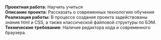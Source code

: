 **Проектная работа:** Научить учиться  
**Описание проекта:** Рассказать о современных технологиях обучения
**Реализация работы:** В процессе создания проекта задействованы знания html и CSS, а также классической файловой структуры по БЭМ.  
**Технические требования:** Наличие редактора кода и современного браузера.